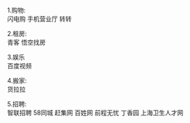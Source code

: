 1.购物:  
闪电购   手机营业厅  转转

2.租房:  
青客   悟空找房   

3.娱乐  
百度视频  

4.搬家:  
货拉拉   

5.招聘:  
智联招聘  58同城  赶集网   百姓网   前程无忧  丁香园  上海卫生人才网
